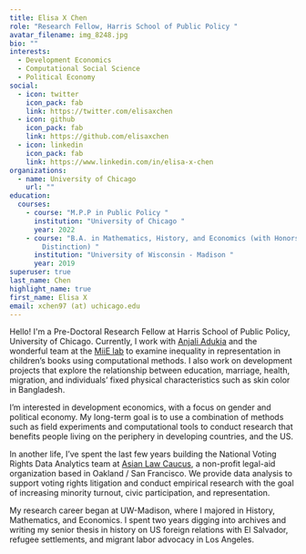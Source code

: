 ```yaml
---
title: Elisa X Chen
role: "Research Fellow, Harris School of Public Policy "
avatar_filename: img_8248.jpg
bio: ""
interests:
  - Development Economics
  - Computational Social Science
  - Political Economy
social:
  - icon: twitter
    icon_pack: fab
    link: https://twitter.com/elisaxchen
  - icon: github
    icon_pack: fab
    link: https://github.com/elisaxchen
  - icon: linkedin
    icon_pack: fab
    link: https://www.linkedin.com/in/elisa-x-chen
organizations:
  - name: University of Chicago
    url: ""
education:
  courses:
    - course: "M.P.P in Public Policy "
      institution: "University of Chicago "
      year: 2022
    - course: "B.A. in Mathematics, History, and Economics (with Honors and
        Distinction) "
      institution: "University of Wisconsin - Madison "
      year: 2019
superuser: true
last_name: Chen
highlight_name: true
first_name: Elisa X
email: xchen97 (at) uchicago.edu
---
```

H﻿ello! I'm a Pre-Doctoral Research Fellow at Harris School of Public Policy, University of Chicago. Currently, I work with [Anjali Adukia](https://voices.uchicago.edu/anjali/) and the wonderful team at the [MiiE lab](https://www.miielab.com/) to examine inequality in representation in children’s books using computational methods. I also work on development projects that explore the relationship between education, marriage, health, migration, and individuals’ fixed physical characteristics such as skin color in Bangladesh. 

I’m interested in development economics, with a focus on gender and political economy. My long-term goal is to use a combination of methods such as field experiments and computational tools to conduct research that benefits people living on the periphery in developing countries, and the US. 

In another life, I’ve spent the last few years building the National Voting Rights Data Analytics team at [Asian Law Caucus](https://www.advancingjustice-alc.org/?gclid=Cj0KCQjwyt-ZBhCNARIsAKH1177GrCL7wq4f3pwjc6GI2mNCfN6e5UJg0sP6KAmMZfXDvnwzCYSslG4aAg0wEALw_wcB), a non-profit legal-aid organization based in Oakland / San Francisco. We provide data analysis to support voting rights litigation and conduct empirical research with the goal of increasing minority turnout, civic participation, and representation. 

My research career began at UW-Madison, where I majored in History, Mathematics, and Economics. I spent two years digging into archives and writing my senior thesis in history on US foreign relations with El Salvador, refugee settlements, and migrant labor advocacy in Los Angeles.
